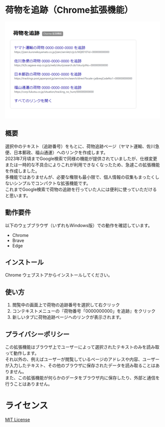 # 荷物を追跡（Chrome拡張機能）
<img alt="スクリーンショット" src="./assets/screenshot.png" width="800px">

## 概要
選択中のテキスト（追跡番号）をもとに、荷物追跡ページ（ヤマト運輸、佐川急便、日本郵政、福山通運）へのリンクを作成します。  
2023年7月頃までGoogle検索で同様の機能が提供されていましたが、仕様変更または一時的な不具合によりこれが利用できなくなったため、急遽この拡張機能を作成しました。  
多機能ではありませんが、必要な権限も最小限で、個人情報の収集もまったくしないシンプルでコンパクトな拡張機能です。  
これまでGoogle検索で荷物の追跡を行っていた人には便利に使っていただけると思います。  

## 動作要件
以下のウェブブラウザ（いずれもWindows版）での動作を確認しています。
* Chrome
* Brave
* Edge

## インストール
Chrome ウェブストアからインストールしてください。

## 使い方
1. 閲覧中の画面上で荷物の追跡番号を選択して右クリック
1. コンテキストメニューの『荷物番号「0000000000」を追跡』をクリック
1. 新しいタブに荷物追跡ページへのリンクが表示されます。

## プライバシーポリシー
この拡張機能はブラウザ上でユーザーによって選択されたテキストのみを読み取って動作します。  
それ以外の、例えばユーザーが閲覧しているページのアドレスや内容、ユーザーが入力したテキスト、その他のブラウザに保存されたデータを読み取ることはありません。  
また、この拡張機能が何らかのデータをブラウザ内に保存したり、外部と通信を行うことはありません。

# ライセンス
[MIT License](https://choosealicense.com/licenses/mit/)